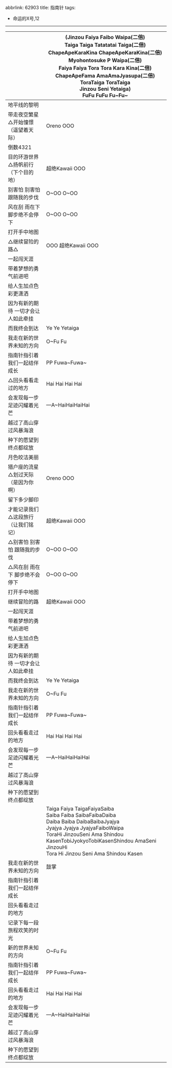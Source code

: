 abbrlink: 62903
title: 指南针
tags:
  - 命运的X号,12
---
|      |(Jinzou Faiya Faibo Waipa(二倍)<br>Taiga Taiga Tatatatai Taiga(二倍)<br>ChapeApeKaraKina ChapeApeKaraKina(二倍)<br>Myohontosuke P Waipa(二倍)<br>Faiya Faiya Tora Tora Kara Kina(二倍)<br>ChapeApeFama AmaAmaJyasupa(二倍)<br>ToraTaiga ToraTaiga<br>Jinzou Seni Yetaiga)<br>FuFu FuFu Fu~Fu~|
|--|--|
|地平线的黎明|      |
|带走夜空繁星△开始憧憬（遥望着天际）|Oreno OOO|
|倒数4321|      |
|目的环游世界△扬帆前行（下个目的地）|超绝Kawaii OOO|
|别害怕 别害怕 跟随我的步伐|O~OO O~OO|
|风在刮 雨在下 脚步绝不会停下|O~OO O~OO|
|打开手中地图|      |
|△继续冒险的路△|OOO 超绝Kawaii OOO|
|一起闯天涯|      |
|带着梦想的勇气前进吧|      |
|给人生加点色彩更潇洒|      |
|因为有新的期待 一切才会让人如此牵挂|      |
|而我终会到达|Ye Ye Yetaiga|
|我走在新的世界未知的方向|O~Fu Fu|
|指南针指引着我们一起结伴成长|PP Fuwa~Fuwa~|
|△回头看看走过的地方|Hai Hai Hai Hai|
|会发现每一步足迹闪耀着光芒|—A~HaiHaiHaiHai|
|越过了高山穿过风暴海浪|      |
|种下的愿望到终点都绽放|      |
|月色皎洁美丽|      |
|猎户座的流星△划过天际（是因为你啊）|Oreno OOO|
|留下多少脚印|      |
|才能记录我们△这段旅行 （让我们铭记）|超绝Kawaii OOO|
|△别害怕 别害怕 跟随我的步伐|O~OO O~OO|
|△风在刮 雨在下 脚步绝不会停下|O~OO O~OO|
|打开手中地图|      |
|继续冒险的路|超绝Kawaii OOO|
|一起闯天涯|      |
|带着梦想的勇气前进吧|      |
|给人生加点色彩更潇洒|      |
|因为有新的期待 一切才会让人如此牵挂|      |
|而我终会到达|Ye Ye Yetaiga|
|我走在新的世界未知的方向|O~Fu Fu|
|指南针指引着我们一起结伴成长|PP Fuwa~Fuwa~|
|回头看看走过的地方|Hai Hai Hai Hai|
|会发现每一步足迹闪耀着光芒|—A~HaiHaiHaiHai|
|越过了高山穿过风暴海浪|      |
|种下的愿望到终点都绽放|      |
|      |Taiga Faiya TaigaFaiyaSaiba<br>Saiba Faiba SaibaFaibaDaiba<br>Daiba Baiba DaibaBaibaJyajya<br>Jyajya Jyajya JyajyaFaiboWaipa<br>ToraHi JinzouSeni Ama Shindou KasenTobiJyokyoTobiKasenShindou AmaSeni JinzouHi<br>Tora Hi Jinzou Seni Ama Shindou Kasen|
|我走在新的世界未知的方向|鼓掌|
|指南针指引着我们一起结伴成长|      |
|回头看看走过的地方|      |
|记录下每一段旅程欢笑的时光|      |
|新的世界未知的方向|O~Fu Fu|
|指南针指引着我们一起结伴成长|PP Fuwa~Fuwa~|
|回头看看走过的地方|Hai Hai Hai Hai|
|会发现每一步足迹闪耀着光芒|—A~HaiHaiHaiHai|
|越过了高山穿过风暴海浪|      |
|种下的愿望到终点都绽放|      |